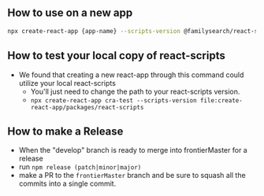 ## How to use on a new app

```bash
npx create-react-app {app-name} --scripts-version @familysearch/react-scripts
```

## How to test your local copy of react-scripts

- We found that creating a new react-app through this command could utilize your local react-scripts
  - You'll just need to change the path to your react-scripts version.
  - `npx create-react-app cra-test --scripts-version file:create-react-app/packages/react-scripts`

## How to make a Release

- When the "develop" branch is ready to merge into frontierMaster for a release
- run `npm release (patch|minor|major)`
- make a PR to the `frontierMaster` branch and be sure to squash all the commits into a single commit.
